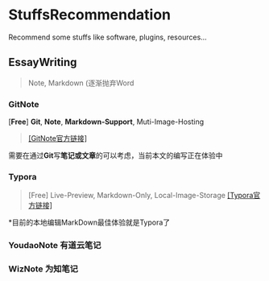 # StuffsRecommendation
 Recommend some stuffs like software, plugins, resources...

## EssayWriting

> Note, Markdown (逐渐抛弃Word

### GitNote
[**Free**] **Git**, **Note**, **Markdown-Support**, Muti-Image-Hosting
> [[GitNote官方链接]](https://gitnoteapp.com/)

需要在通过**Git**写**笔记或文章**的可以考虑，当前本文的编写正在体验中

### Typora
> [Free] Live-Preview, Markdown-Only, Local-Image-Storage
> [[Typora官方链接]](https://typora.io)

*目前的本地编辑MarkDown最佳体验就是Typora了

### YoudaoNote 有道云笔记

### WizNote 为知笔记